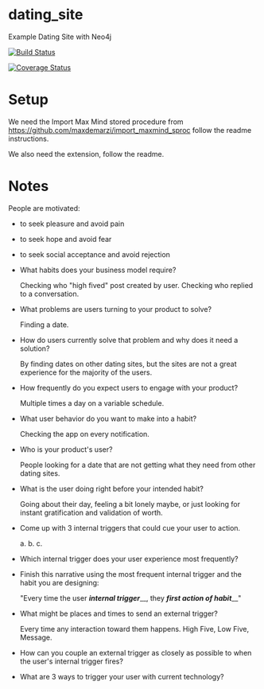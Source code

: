# dating_site
Example Dating Site with Neo4j

[![Build Status](https://travis-ci.org/maxdemarzi/dating_site.svg?branch=master)](https://travis-ci.org/maxdemarzi/dating_site)

[![Coverage Status](https://coveralls.io/repos/github/maxdemarzi/dating_site/badge.svg?branch=master)](https://coveralls.io/github/maxdemarzi/dating_site?branch=master)


Setup
====

We need the Import Max Mind stored procedure from https://github.com/maxdemarzi/import_maxmind_sproc follow the readme instructions.

We also need the extension, follow the readme.


Notes
====

People are motivated:

- to seek pleasure and avoid pain
- to seek hope and avoid fear
- to seek social acceptance and avoid rejection


- What habits does your business model require?

	Checking who "high fived" post created by user.
	Checking who replied to a conversation.

- What problems are users turning to your product to solve?

	Finding a date.

- How do users currently solve that problem and why does it need a solution?

	By finding dates on other dating sites, but the sites are not a great experience for the majority of the users.

- How frequently do you expect users to engage with your product?

	Multiple times a day on a variable schedule.

- What user behavior do you want to make into a habit?

	Checking the app on every notification.

- Who is your product's user?

	People looking for a date that are not getting what they need from other dating sites.

- What is the user doing right before your intended habit?

	Going about their day, feeling a bit lonely maybe, or just looking for instant gratification and validation of worth.

- Come up with 3 internal triggers that could cue your user to action.

	a.
	b.
	c.

- Which internal trigger does your user experience most frequently?


- Finish this narrative using the most frequent internal trigger and the habit you are designing:

	"Every time the user ___internal trigger_____, they ___first action of habit_____"

- What might be places and times to send an external trigger?

	Every time any interaction toward them happens. High Five, Low Five, Message.

- How can you couple an external trigger as closely as possible to when the user's internal trigger fires?

- What are 3 ways to trigger your user with current technology?
